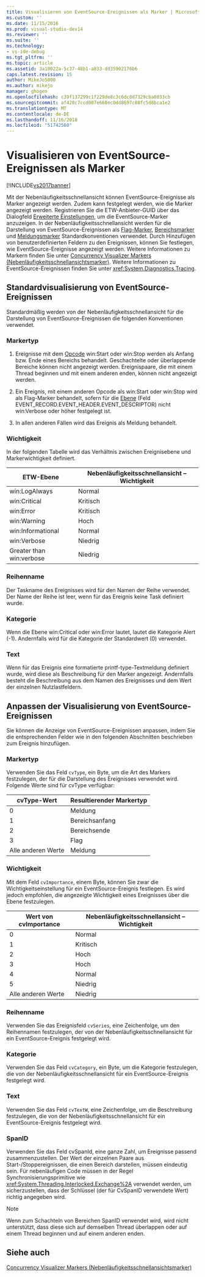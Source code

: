 ```yaml
---
title: Visualisieren von EventSource-Ereignissen als Marker | Microsoft-Dokumentation
ms.custom: ''
ms.date: 11/15/2016
ms.prod: visual-studio-dev14
ms.reviewer: ''
ms.suite: ''
ms.technology:
- vs-ide-debug
ms.tgt_pltfrm: ''
ms.topic: article
ms.assetid: 3a10022a-5c37-48b1-a833-dd35902176b6
caps.latest.revision: 15
author: MikeJo5000
ms.author: mikejo
manager: ghogen
ms.openlocfilehash: c39f137299c1f229de8c3c6dc8d7329cba6033cb
ms.sourcegitcommit: af428c7ccd007e668ec0dd8697c88fc5d8bca1e2
ms.translationtype: MT
ms.contentlocale: de-DE
ms.lasthandoff: 11/16/2018
ms.locfileid: "51742560"
---
```

# <a name="visualizing-eventsource-events-as-markers"></a>Visualisieren von EventSource-Ereignissen als Marker
[!INCLUDE[vs2017banner](../includes/vs2017banner.md)]

Mit der Nebenläufigkeitsschnellansicht können EventSource-Ereignisse als Marker angezeigt werden. Zudem kann festgelegt werden, wie die Marker angezeigt werden. Registrieren Sie die ETW-Anbieter-GUID über das Dialogfeld [Erweiterte Einstellungen](../profiling/advanced-settings-dialog-box-concurrency-visualizer.md), um die EventSource-Marker anzuzeigen. In der Nebenläufigkeitsschnellansicht werden für die Darstellung von EventSource-Ereignissen als [Flag-Marker](../profiling/flag-markers.md), [Bereichsmarker](../profiling/span-markers.md) und [Meldungsmarker](../profiling/message-markers.md) Standardkonventionen verwendet. Durch Hinzufügen von benutzerdefinierten Feldern zu den Ereignissen, können Sie festlegen, wie EventSource-Ereignisse angezeigt werden. Weitere Informationen zu Markern finden Sie unter [Concurrency Visualizer Markers (Nebenläufigkeitsschnellansichtsmarker)](../profiling/concurrency-visualizer-markers.md). Weitere Informationen zu EventSource-Ereignissen finden Sie unter <xref:System.Diagnostics.Tracing>.  
  
## <a name="default-visualization-of-eventsource-events"></a>Standardvisualisierung von EventSource-Ereignissen  
 Standardmäßig werden von der Nebenläufigkeitsschnellansicht für die Darstellung von EventSource-Ereignissen die folgenden Konventionen verwendet.  
  
### <a name="marker-type"></a>Markertyp  
  
1.  Ereignisse mit dem [Opcode](http://msdn.microsoft.com/en-us/d97953df-669b-4c55-b1a8-925022b339b7) win:Start oder win:Stop werden als Anfang bzw. Ende eines Bereichs behandelt.  Geschachtelte oder überlappende Bereiche können nicht angezeigt werden. Ereignispaare, die mit einem Thread beginnen und mit einem anderen enden, können nicht angezeigt werden.  
  
2.  Ein Ereignis, mit einem anderen Opcode als win:Start oder win:Stop wird als Flag-Marker behandelt, sofern für die [Ebene](http://msdn.microsoft.com/en-us/dfa4e0a9-4d89-4f50-aef9-1dae0dc11726) (Feld EVENT_RECORD.EVENT_HEADER.EVENT_DESCRIPTOR) nicht win:Verbose oder höher festgelegt ist.  
  
3.  In allen anderen Fällen wird das Ereignis als Meldung behandelt.  
  
### <a name="importance"></a>Wichtigkeit  
 In der folgenden Tabelle wird das Verhältnis zwischen Ereignisebene und Markerwichtigkeit definiert.  
  
|ETW-Ebene|Nebenläufigkeitsschnellansicht – Wichtigkeit|  
|---------------|---------------------------------------|  
|win:LogAlways|Normal|  
|win:Critical|Kritisch|  
|win:Error|Kritisch|  
|win:Warning|Hoch|  
|win:Informational|Normal|  
|win:Verbose|Niedrig|  
|Greater than win:verbose|Niedrig|  
  
### <a name="series-name"></a>Reihenname  
 Der Taskname des Ereignisses wird für den Namen der Reihe verwendet. Der Name der Reihe ist leer, wenn für das Ereignis keine Task definiert wurde.  
  
### <a name="category"></a>Kategorie  
 Wenn die Ebene win:Critical oder win:Error lautet, lautet die Kategorie Alert (-1). Andernfalls wird für die Kategorie der Standardwert (0) verwendet.  
  
### <a name="text"></a>Text  
 Wenn für das Ereignis eine formatierte printf-type-Textmeldung definiert wurde, wird diese als Beschreibung für den Marker angezeigt. Andernfalls besteht die Beschreibung aus dem Namen des Ereignisses und dem Wert der einzelnen Nutzlastfeldern.  
  
## <a name="customizing-visualization-of-eventsource-events"></a>Anpassen der Visualisierung von EventSource-Ereignissen  
 Sie können die Anzeige von EventSource-Ereignissen anpassen, indem Sie die entsprechenden Felder wie in den folgenden Abschnitten beschrieben zum Ereignis hinzufügen.  
  
### <a name="marker-type"></a>Markertyp  
 Verwenden Sie das Feld `cvType`, ein Byte, um die Art des Markers festzulegen, der für die Darstellung des Ereignisses verwendet wird. Folgende Werte sind für cvType verfügbar:  
  
|cvType-Wert|Resultierender Markertyp|  
|------------------|---------------------------|  
|0|Meldung|  
|1|Bereichsanfang|  
|2|Bereichsende|  
|3|Flag|  
|Alle anderen Werte|Meldung|  
  
### <a name="importance"></a>Wichtigkeit  
 Mit dem Feld `cvImportance`, einem Byte, können Sie zwar die Wichtigkeitseinstellung für ein EventSource-Ereignis festlegen. Es wird jedoch empfohlen, die angezeigte Wichtigkeit eines Ereignisses über die Ebene festzulegen.  
  
|Wert von cvImportance|Nebenläufigkeitsschnellansicht – Wichtigkeit|  
|------------------------|---------------------------------------|  
|0|Normal|  
|1|Kritisch|  
|2|Hoch|  
|3|Hoch|  
|4|Normal|  
|5|Niedrig|  
|Alle anderen Werte|Niedrig|  
  
### <a name="series-name"></a>Reihenname  
 Verwenden Sie das Ereignisfeld `cvSeries`, eine Zeichenfolge, um den Reihennamen festzulegen, der von der Nebenläufigkeitsschnellansicht für ein EventSource-Ereignis festgelegt wird.  
  
### <a name="category"></a>Kategorie  
 Verwenden Sie das Feld `cvCategory`, ein Byte, um die Kategorie festzulegen, die von der Nebenläufigkeitsschnellansicht für ein EventSource-Ereignis festgelegt wird.  
  
### <a name="text"></a>Text  
 Verwenden Sie das Feld `cvTextW`, eine Zeichenfolge, um die Beschreibung festzulegen, die von der Nebenläufigkeitsschnellansicht für ein EventSource-Ereignis festgelegt wird.  
  
### <a name="spanid"></a>SpanID  
 Verwenden Sie das Feld cvSpanId, eine ganze Zahl, um Ereignisse passend zusammenzustellen. Der Wert der einzelnen Paare aus Start-/Stoppereignissen, die einen Bereich darstellen, müssen eindeutig sein. Für nebenläufigen Code müssen in der Regel Synchronisierungsprimitive wie <xref:System.Threading.Interlocked.Exchange%2A> verwendet werden, um sicherzustellen, dass der Schlüssel (der für CvSpanID verwendete Wert) richtig angegeben wird.  
  
> [!NOTE]
>  Wenn zum Schachteln von Bereichen SpanID verwendet wird, wird nicht unterstützt, dass diese sich auf demselben Thread überlappen oder auf einem Thread beginnen und auf einem anderen enden.  
  
## <a name="see-also"></a>Siehe auch  
 [Concurrency Visualizer Markers (Nebenläufigkeitsschnellansichtsmarker)](../profiling/concurrency-visualizer-markers.md)



